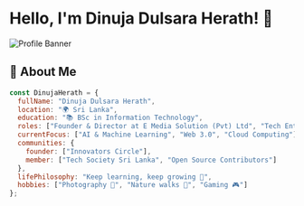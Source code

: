 # Hello, I'm Dinuja Dulsara Herath! 👋

![Profile Banner](![image](https://github.com/user-attachments/assets/9b79c2bf-92c8-4025-b766-6acb12f13ff4)
)

## 🚀 About Me

```javascript
const DinujaHerath = {
  fullName: "Dinuja Dulsara Herath",
  location: "🌍 Sri Lanka",
  education: "📚 BSc in Information Technology",
  roles: ["Founder & Director at E Media Solution (Pvt) Ltd", "Tech Enthusiast", "Creative Designer"],
  currentFocus: ["AI & Machine Learning", "Web 3.0", "Cloud Computing"],
  communities: {
    founder: ["Innovators Circle"],
    member: ["Tech Society Sri Lanka", "Open Source Contributors"]
  },
  lifePhilosophy: "Keep learning, keep growing 🌱",
  hobbies: ["Photography 📸", "Nature walks 🌳", "Gaming 🎮"]
};
